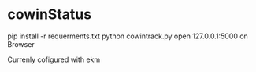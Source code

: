 # cowinStatus

pip install -r requerments.txt
python cowintrack.py
open 127.0.0.1:5000 on Browser

Currenly cofigured with ekm
